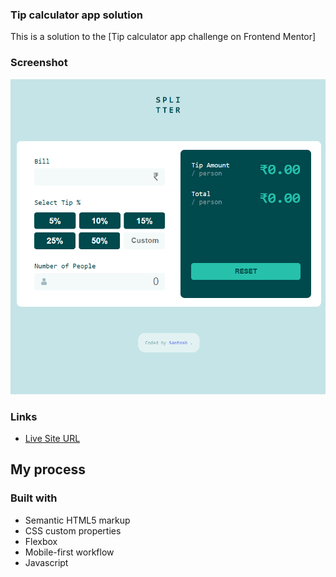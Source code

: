 ### Tip calculator app solution

This is a solution to the [Tip calculator app challenge on Frontend Mentor]

### Screenshot

<img src="/design/active-states.png" />

### Links

- [Live Site URL]()

## My process

### Built with

- Semantic HTML5 markup
- CSS custom properties
- Flexbox
- Mobile-first workflow
- Javascript


